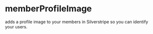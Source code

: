 # memberProfileImage
adds a profile image to your members in Silverstripe so you can identify your users.
